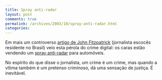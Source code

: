 ```yaml
---
title: Spray anti-radar
layout: post
comments: true
permalink: /archives/2003/10/spray-anti-radar.html
categories:
---
```

Em mais um controverso <a href=http://www.brazzil.com/2003/html/news/articles/oct03/p106oct03.htm >artigo de John Fitzpatrick</a> (jornalista escocês residente no Brasil) veio esta pérola do crime digital: os caras estão vendendo um <a href=http://www.flashphoto.hpg.ig.com.br >spray anti-radar</a> para automóveis.

No espírito do que disse o jornalista, um crime é um crime, mas quando a vítima também é um pretenso criminoso, dá uma sensação de justiça. É inevitável.